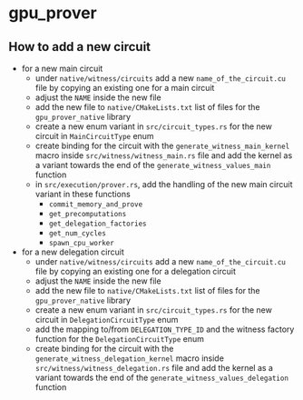 # gpu_prover

## How to add a new circuit

- for a new main circuit
  - under `native/witness/circuits` add a new `name_of_the_circuit.cu` file by copying an existing one for a main circuit
  - adjust the `NAME` inside the new file
  - add the new file to `native/CMakeLists.txt` list of files for the `gpu_prover_native` library
  - create a new enum variant in `src/circuit_types.rs` for the new circuit in `MainCircuitType` enum
  - create binding for the circuit with the `generate_witness_main_kernel` macro inside `src/witness/witness_main.rs` file and add the kernel as a variant towards the end of the `generate_witness_values_main` function
  - in `src/execution/prover.rs`, add the handling of the new main circuit variant in these functions
    - `commit_memory_and_prove`
    - `get_precomputations`
    - `get_delegation_factories`
    - `get_num_cycles`
    - `spawn_cpu_worker`
- for a new delegation circuit
  - under `native/witness/circuits` add a new `name_of_the_circuit.cu` file by copying an existing one for a delegation circuit
  - adjust the `NAME` inside the new file
  - add the new file to `native/CMakeLists.txt` list of files for the `gpu_prover_native` library
  - create a new enum variant in `src/circuit_types.rs` for the new circuit in `DelegationCircuitType` enum
  - add the mapping to/from `DELEGATION_TYPE_ID` and the witness factory function for the `DelegationCircuitType` enum
  - create binding for the circuit with the `generate_witness_delegation_kernel` macro inside `src/witness/witness_delegation.rs` file and add the kernel as a variant towards the end of the `generate_witness_values_delegation` function
